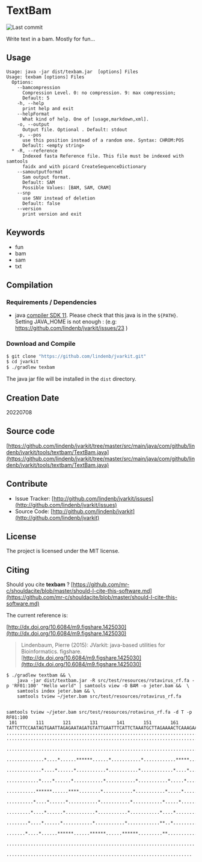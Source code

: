 # TextBam

![Last commit](https://img.shields.io/github/last-commit/lindenb/jvarkit.png)

Write text in a bam. Mostly for fun...


## Usage

```
Usage: java -jar dist/texbam.jar  [options] Files
Usage: texbam [options] Files
  Options:
    --bamcompression
      Compression Level. 0: no compression. 9: max compression;
      Default: 5
    -h, --help
      print help and exit
    --helpFormat
      What kind of help. One of [usage,markdown,xml].
    -o, --output
      Output file. Optional . Default: stdout
    -p, --pos
      use this position instead of a random one. Syntax: CHROM:POS
      Default: <empty string>
  * -R, --reference
      Indexed fasta Reference file. This file must be indexed with samtools 
      faidx and with picard CreateSequenceDictionary
    --samoutputformat
      Sam output format.
      Default: SAM
      Possible Values: [BAM, SAM, CRAM]
    --snp
      use SNV instead of deletion
      Default: false
    --version
      print version and exit

```


## Keywords

 * fun
 * bam
 * sam
 * txt


## Compilation

### Requirements / Dependencies

* java [compiler SDK 11](https://jdk.java.net/11/). Please check that this java is in the `${PATH}`. Setting JAVA_HOME is not enough : (e.g: https://github.com/lindenb/jvarkit/issues/23 )


### Download and Compile

```bash
$ git clone "https://github.com/lindenb/jvarkit.git"
$ cd jvarkit
$ ./gradlew texbam
```

The java jar file will be installed in the `dist` directory.


## Creation Date

20220708

## Source code 

[https://github.com/lindenb/jvarkit/tree/master/src/main/java/com/github/lindenb/jvarkit/tools/textbam/TextBam.java](https://github.com/lindenb/jvarkit/tree/master/src/main/java/com/github/lindenb/jvarkit/tools/textbam/TextBam.java)


## Contribute

- Issue Tracker: [http://github.com/lindenb/jvarkit/issues](http://github.com/lindenb/jvarkit/issues)
- Source Code: [http://github.com/lindenb/jvarkit](http://github.com/lindenb/jvarkit)

## License

The project is licensed under the MIT license.

## Citing

Should you cite **texbam** ? [https://github.com/mr-c/shouldacite/blob/master/should-I-cite-this-software.md](https://github.com/mr-c/shouldacite/blob/master/should-I-cite-this-software.md)

The current reference is:

[http://dx.doi.org/10.6084/m9.figshare.1425030](http://dx.doi.org/10.6084/m9.figshare.1425030)

> Lindenbaum, Pierre (2015): JVarkit: java-based utilities for Bioinformatics. figshare.
> [http://dx.doi.org/10.6084/m9.figshare.1425030](http://dx.doi.org/10.6084/m9.figshare.1425030)


```
$ ./gradlew textbam && \
	java -jar dist/textbam.jar -R src/test/resources/rotavirus_rf.fa -p 'RF01:100' "Hello world" | samtools view -O BAM -o jeter.bam &&  \
	samtools index jeter.bam && \
	samtools tview ~/jeter.bam src/test/resources/rotavirus_rf.fa


samtools tview ~/jeter.bam src/test/resources/rotavirus_rf.fa -d T -p RF01:100
 101       111       121       131       141       151       161                
TATTCTTCCAATAGTGAATTAGAGAATAGATGTATTGAATTTCATTCTAAATGCTTAGAAAACTCAAAGAATGGACTATC
................................................................................
................................................................................
 ...............................................................................
  ..............*....*......******......*...........*............*****..........
   .............*....*......*...........*...........*............*....*.........
    ............*....*......*...........*...........*...........*.....*.........
     ...........******......****........*...........*...........*.....*.........
      ..........*....*......*...........*...........*...........*.....*.........
       .........*....*......*...........*...........*...........*....*..........
        ........*....*......*...........*...........*............**..*..........
         .......*....*......******......******......******.........**...........
          ......................................................................
           .....................................................................
```

